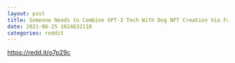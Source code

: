 ```yaml
--- 
layout: post 
title: Someone Needs to Combine GPT-3 Tech With Dog NFT Creation Via Farming Yesterday 
date: 2021-06-25 1624632118 
categories: reddit 
--- 
```

https://redd.it/o7p29c